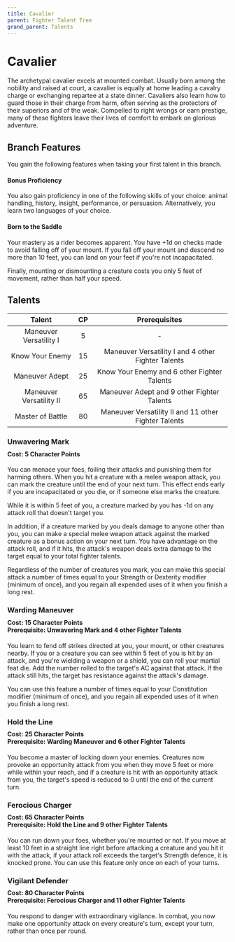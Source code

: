```yaml
---
title: Cavalier
parent: Fighter Talent Tree
grand_parent: Talents
---
```


# Cavalier
The archetypal cavalier excels at mounted combat. Usually born among the nobility and raised at court, a cavalier is equally at home leading a cavalry charge or exchanging repartee at a state dinner. Cavaliers also learn how to guard those in their charge from harm, often serving as the protectors of their superiors and of the weak. Compelled to right wrongs or earn prestige, many of these fighters leave their lives of comfort to embark on glorious adventure.

## Branch Features
You gain the following features when taking your first talent in this branch.

#### Bonus Proficiency
You also gain proficiency in one of the following skills of your choice: animal handling, history, insight, performance, or persuasion. Alternatively, you learn two languages of your choice.

#### Born to the Saddle
Your mastery as a rider becomes apparent. You have +1d on checks made to avoid falling off of your mount. If you fall off your mount and descend no more than 10 feet, you can land on your feet if you're not incapacitated.

Finally, mounting or dismounting a creature costs you only 5 feet of movement, rather than half your speed.

## Talents

| Talent | CP | Prerequisites |
|:------:|:--:|:-------------:|
| Maneuver Versatility I | 5 | - |
| Know Your Enemy | 15 | Maneuver Versatility I and 4 other Fighter Talents |
| Maneuver Adept | 25 | Know Your Enemy and 6 other Fighter Talents |
| Maneuver Versatility II | 65 | Maneuver Adept and 9 other Fighter Talents |
| Master of Battle | 80 | Maneuver Versatility II and 11 other Fighter Talents |

### Unwavering Mark

<div style="margin-top:-10px;"></div>

#### **Cost:** 5 Character Points
You can menace your foes, foiling their attacks and punishing them for harming others. When you hit a creature with a melee weapon attack, you can mark the creature until the end of your next turn. This effect ends early if you are incapacitated or you die, or if someone else marks the creature.

While it is within 5 feet of you, a creature marked by you has -1d on any attack roll that doesn't target you.

In addition, if a creature marked by you deals damage to anyone other than you, you can make a special melee weapon attack against the marked creature as a bonus action on your next turn. You have advantage on the attack roll, and if it hits, the attack's weapon deals extra damage to the target equal to your total fighter talents.

Regardless of the number of creatures you mark, you can make this special attack a number of times equal to your Strength or Dexterity modifier (minimum of once), and you regain all expended uses of it when you finish a long rest.

### Warding Maneuver

<div style="margin-top:-10px;"></div>

#### **Cost:** 15 Character Points<br>**Prerequisite:** Unwavering Mark and 4 other Fighter Talents
You learn to fend off strikes directed at you, your mount, or other creatures nearby. If you or a creature you can see within 5 feet of you is hit by an attack, and you're wielding a weapon or a shield, you can roll your martial feat die. Add the number rolled to the target's AC against that attack. If the attack still hits, the target has resistance against the attack's damage.

You can use this feature a number of times equal to your Constitution modifier (minimum of once), and you regain all expended uses of it when you finish a long rest.

### Hold the Line

<div style="margin-top:-10px;"></div>

#### **Cost:** 25 Character Points<br>**Prerequisite:** Warding Maneuver and 6 other Fighter Talents
You become a master of locking down your enemies. Creatures now provoke an opportunity attack from you when they move 5 feet or more while within your reach, and if a creature is hit with an opportunity attack from you, the target's speed is reduced to 0 until the end of the current turn.

### Ferocious Charger

<div style="margin-top:-10px;"></div>

#### **Cost:** 65 Character Points<br>**Prerequisite:** Hold the Line and 9 other Fighter Talents
You can run down your foes, whether you're mounted or not. If you move at least 10 feet in a straight line right before attacking a creature and you hit it with the attack, if your attack roll exceeds the target's Strength defence, it is knocked prone. You can use this feature only once on each of your turns.

### Vigilant Defender

<div style="margin-top:-10px;"></div>

#### **Cost:** 80 Character Points<br>**Prerequisite:** Ferocious Charger and 11 other Fighter Talents
You respond to danger with extraordinary vigilance. In combat, you now make one opportunity attack on every creature's turn, except your turn, rather than once per round.
